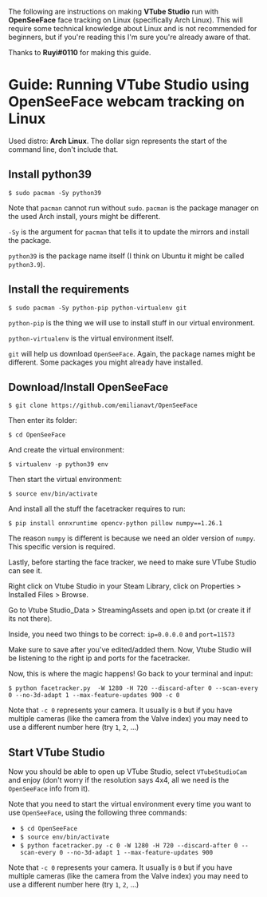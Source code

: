 The following are instructions on making **VTube Studio** run with **OpenSeeFace** face tracking on Linux (specifically Arch Linux). This will require some technical knowledge about Linux and is not recommended for beginners, but if you're reading this I'm sure you're already aware of that.

Thanks to **Ruyi#0110** for making this guide.

# Guide: Running VTube Studio using OpenSeeFace webcam tracking on Linux

Used distro: **Arch Linux**. The dollar sign represents the start of the command line, don't include that.

## Install python39

`$ sudo pacman -Sy python39` 

Note that `pacman` cannot run without `sudo`. `pacman` is the package manager on the used Arch install, yours might be different.

`-Sy` is the argument for `pacman` that tells it to update the mirrors and install the package.

`python39` is the package name itself (I think on Ubuntu it might be called `python3.9`).


## Install the requirements

`$ sudo pacman -Sy python-pip python-virtualenv git`


`python-pip` is the thing we will use to install stuff in our virtual environment.

`python-virtualenv` is the virtual environment itself.

`git` will help us download `OpenSeeFace`. Again, the package names might be different. Some packages you might already have installed.

## Download/Install OpenSeeFace

`$ git clone https://github.com/emilianavt/OpenSeeFace`

Then enter its folder:

`$ cd OpenSeeFace`

And create the virtual environment:

`$ virtualenv -p python39 env`

Then start the virtual environment:

`$ source env/bin/activate`

And install all the stuff the facetracker requires to run:

`$ pip install onnxruntime opencv-python pillow numpy==1.26.1`

The reason `numpy` is different is because we need an older version of `numpy`. This specific version is required.

Lastly, before starting the face tracker, we need to make sure VTube Studio can see it. 

Right click on Vtube Studio in your Steam Library, click on Properties > Installed Files > Browse. 

Go to Vtube Studio_Data > StreamingAssets and open ip.txt (or create it if its not there).

Inside, you need two things to be correct: 
`ip=0.0.0.0`
and
`port=11573`

Make sure to save after you've edited/added them. Now, Vtube Studio will be listening to the right ip and ports for the facetracker.

Now, this is where the magic happens! Go back to your terminal and input:

`$ python facetracker.py  -W 1280 -H 720 --discard-after 0 --scan-every 0 --no-3d-adapt 1 --max-feature-updates 900 -c 0`

Note that `-c 0` represents your camera. It usually is `0` but if you have multiple cameras (like the camera from the Valve index) you may need to use a different number here (try `1`, `2`, ...)

## Start VTube Studio

Now you should be able to open up VTube Studio, select `VTubeStudioCam` and enjoy (don't worry if the resolution says 4x4, all we need is the `OpenSeeFace` info from it).

Note that you need to start the virtual environment every time you want to use `OpenSeeFace`, using the following three commands:

*  `$ cd OpenSeeFace`
*  `$ source env/bin/activate`
*  `$ python facetracker.py -c 0 -W 1280 -H 720 --discard-after 0 --scan-every 0 --no-3d-adapt 1 --max-feature-updates 900`

Note that `-c 0` represents your camera. It usually is `0` but if you have multiple cameras (like the camera from the Valve index) you may need to use a different number here (try `1`, `2`, ...)